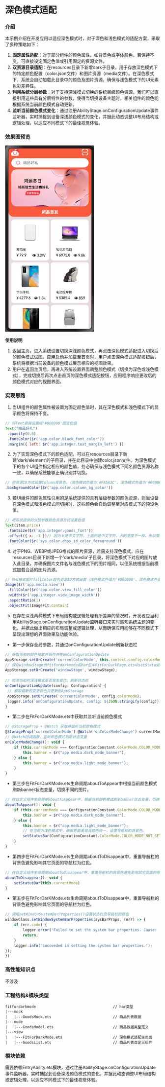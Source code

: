 # 深色模式适配

### 介绍

本示例介绍在开发应用以适应深色模式时，对于深色和浅色模式的适配方案，采取了多种策略如下：
1. **固定属性适配**：对于部分组件的颜色属性，如背景色或字体颜色，若保持不变，可直接设定固定色值或引用固定的资源文件。
2. **双资源目录适配**：在resources目录下新增dark子目录，用于存放深色模式下的特定颜色配置（color.json文件）和图片资源（media文件）。在深色模式下，系统会自动加载此目录中的颜色及图片资源，确保与浅色模式下的UI元素色彩差异性。
3. **利用系统分层参数**：对于支持深浅模式切换的系统层级颜色资源，我们可以直接引用这些具有分层特性的参数，使得当切换设备主题时，相关组件的颜色能根据系统当前颜色模式自动更新。
4. **监听当前颜色模式变化**：通过注册AbilityStage.onConfigurationUpdate事件监听器，实时捕捉到设备深浅颜色模式的变化，并据此动态调整UI布局结构或逻辑处理，以适应不同模式下的最佳视觉体验。

### 效果图预览

![](../../screenshots/device/FitForDarkMode.gif)

**使用说明**

1. 返回主页，进入系统设置切换深浅颜色模式，再点击深色模式适配进入切换后的颜色模式试图。应用启动并加载至首页时，用户点击深色模式适配按钮后，系统将根据当前设备的颜色模式展示相应的视图效果。
2. 用户在返回主页后，再进入系统设置界面调整颜色模式（切换为深色或浅色模式），完成切换后再次点击首页的深色模式适配按钮，应用程序响应更改后的颜色模式对应的视图界面。

### 实现思路

1. 当UI组件的颜色属性被设置为固定颜色值时，其在深色模式和浅色模式下的显示颜色将保持不变。
```javascript
// 将Text直接设置成'#000000'固定色值
Text("精品好礼")
 .opacity(0.6)
 .fontColor($r('app.color.black_font_color'))
 .margin({ left: $r('app.integer.text_margin_left') })
```
2. 为了实现深色模式下的颜色适配，可以在resources目录下新建'dark/element'的子目录，并在此目录中创建color.json文件。为深色模式下的各个UI组件指定相应的颜色值，务必确保与浅色模式下同名颜色资源名称一致，以确保系统能够正确识别并切换。
```javascript
// 用资源ID方式设置Column背景色。（浅色模式色值为'#FA5A3C'、深色模式色值为'#000000'）
.backgroundColor($r('app.color.column_bg_color'))
```
3. 若UI组件的颜色属性引用的是系统提供的具有层级参数的颜色资源，则当设备在深色模式和浅色模式间切换时，这些颜色会自动调整至对应模式下的预设色值。
```javascript   
// 用系统提供的分层参数颜色资源方式设置色值 
Text(item.price)
 .fontSize($r('app.integer.goods_font'))
 .offset({ x: -3 })// 因为￥是中文字符，上面的是中文字符，占的宽度不一样，所以需要对齐，添加offset
 .fontColor($r('sys.color.ohos_id_color_foreground'))
```
4. 对于PNG、WEBP或JPEG格式的图片资源，若需支持深色模式，应在resources目录下新增一个'dark/media'子目录，将深色模式下对应的图片放入此目录，并确保图片文件名与浅色模式下的图片相同，以便系统根据当前模式加载合适的图片资源。
```javascript   
// SVG格式图片fillColor颜色资源ID方式设置（浅色模式色值为'#000000'、深色模式色值为'#FFFFFF'）
Image($r('app.media.view'))
 .fillColor($r('app.color.view_fill_color'))
 .width($r('app.integer.view_image_width'))
 .aspectRatio(1)
 .objectFit(ImageFit.Contain)
```
5. 在存在深浅两种模式下布局结构或逻辑处理有所差异的情况时，开发者应当利用AbilityStage.onConfigurationUpdate监听接口来实时感知系统主题的变化，并据此做出相应的布局调整或逻辑处理，从而确保应用能够在不同模式下呈现出理想的界面效果及功能体验。
 - 第一步保存全局参数，并通过onConfigurationUpdate刷新状态栏
```javascript   
// 获取当前的颜色模式并保存并在onConfigurationUpdate
AppStorage.setOrCreate('currentColorMode', this.context.config.colorMode);
// 保存windowStage供fitfordarkmode的har包中FitForDarkPage.ets中setStatusBar方法修改状态栏颜色。
AppStorage.setOrCreate('windowStage', windowStage);

// 检测当前的深浅模式是否发生变化，刷新状态栏
onConfigurationUpdate(config: Configuration) {
 // 获取最新的变更颜色并更新到AppStorage
 AppStorage.setOrCreate('currentColorMode', config.colorMode);
 logger.info(`onConfigurationUpdate, config: ${JSON.stringify(config)}`);
}
```
- 第二步在FitForDarKMode.ets中获取并监听当前颜色模式
```javascript   
// @StorageProp + @Watch 获取并监听当前颜色模式
@StorageProp('currentColorMode') @Watch('onColorModeChange') currentMode: number = 0;
// @Watch回调函数，监听颜色模式刷新状态变量
onColorModeChange(): void {
    if (this.currentMode === ConfigurationConstant.ColorMode.COLOR_MODE_DARK) {
        this.banner = $r("app.media.dark_mode_banner");
    } else {
        this.banner = $r("app.media.light_mode_banner");
    }
}
```
- 第三步在FitForDarKMode.ets生命周期aboutToAppear中根据当前颜色模式刷新banner状态变量，切换不同的图片。
```javascript   
// 在自定义组件生命周期aboutToAppear中，根据当前颜色模式刷新banner状态变量，切换不同的图片。
aboutToAppear(): void {
    if (this.currentMode === ConfigurationConstant.ColorMode.COLOR_MODE_DARK) {
        this.banner = $r("app.media.dark_mode_banner");
    } else {
        this.banner = $r("app.media.light_mode_banner");
        // 在当前为浅色模式中，确保界面美观且颜色统一，设置导航栏的背景色。
        setStatusBar(ConfigurationConstant.ColorMode.COLOR_MODE_NOT_SET);
    }
}
```
- 第四步在FitForDarKMode.ets生命周期aboutToDisappear中，重置导航栏的背景色避免影响其它页面的导航栏为红色。
```javascript   
// 在自定义组件生命周期aboutToDisappear中，重置导航栏的背景色避免影响其它页面的导航栏为红色。
aboutToDisappear(): void {
    setStatusBar(this.currentMode)
}
```
- 第五步在FitForDarKMode.ets生命周期aboutToDisappear中，重置导航栏的背景色避免影响其它页面的导航栏为红色。
```javascript  
// 调用setWindowSystemBarProperties()设置状态栏及导航栏的颜色
windowClass.setWindowSystemBarProperties(sysBarProps, (err) => {
    if (err.code) {
        logger.error('Failed to set the system bar properties. Cause: ' + JSON.stringify(err));
        return;
    }
    logger.info('Succeeded in setting the system bar properties.');
});
})
```

### 高性能知识点

不涉及

### 工程结构&模块类型

```
fitfordarkmode                                   // har类型
|---mock
|   |---GoodsMock.ets                            // 商品列表数据 
|---mode
|   |---GoodsModel.ets                           // 商品数据类型定义 
|---view
|   |---FitForDarkMode.ets                       // 深色模式适配主页面 
|   |---GoodsList.ets                            // 商品列表自定义组件 
```

### 模块依赖

需要依赖EntryAbility.ets模块，通过注册AbilityStage.onConfigurationUpdate事件监听器，实时捕捉到设备深浅颜色模式的变化，并据此动态调整UI布局结构或逻辑处理，以适应不同模式下的最佳视觉体验。
